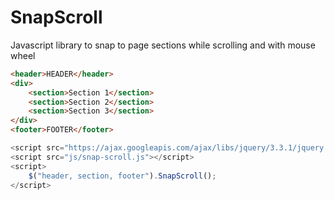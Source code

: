# SnapScroll
Javascript library to snap to page sections while scrolling and with mouse wheel

```html
<header>HEADER</header>
<div>
	<section>Section 1</section>
	<section>Section 2</section>
	<section>Section 3</section>
</div>
<footer>FOOTER</footer>
```

```javascript
<script src="https://ajax.googleapis.com/ajax/libs/jquery/3.3.1/jquery.min.js"></script>
<script src="js/snap-scroll.js"></script>
<script>
	$("header, section, footer").SnapScroll();
</script>
```